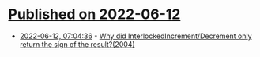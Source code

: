 # [Published on 2022-06-12](index.md)

* [2022-06-12, 07:04:36](https://news.ycombinator.com/item?id=31712241) - [Why did InterlockedIncrement/Decrement only return the sign of the result?(2004)](https://devblogs.microsoft.com/oldnewthing/20040506-00/?p=39463)
